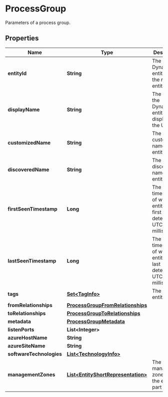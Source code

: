 

# ProcessGroup

Parameters of a process group.

## Properties

| Name | Type | Description | Notes |
|------------ | ------------- | ------------- | -------------|
|**entityId** | **String** | The Dynatrace entity ID of the required entity. |  [optional] |
|**displayName** | **String** | The name of the Dynatrace entity as displayed in the UI. |  [optional] |
|**customizedName** | **String** | The customized name of the entity |  [optional] |
|**discoveredName** | **String** | The discovered name of the entity |  [optional] |
|**firstSeenTimestamp** | **Long** | The timestamp of when the entity was first detected, in UTC milliseconds |  [optional] |
|**lastSeenTimestamp** | **Long** | The timestamp of when the entity was last detected, in UTC milliseconds |  [optional] |
|**tags** | [**Set&lt;TagInfo&gt;**](TagInfo.md) | The list of entity tags. |  [optional] |
|**fromRelationships** | [**ProcessGroupFromRelationships**](ProcessGroupFromRelationships.md) |  |  [optional] |
|**toRelationships** | [**ProcessGroupToRelationships**](ProcessGroupToRelationships.md) |  |  [optional] |
|**metadata** | [**ProcessGroupMetadata**](ProcessGroupMetadata.md) |  |  [optional] |
|**listenPorts** | **List&lt;Integer&gt;** |  |  [optional] |
|**azureHostName** | **String** |  |  [optional] |
|**azureSiteName** | **String** |  |  [optional] |
|**softwareTechnologies** | [**List&lt;TechnologyInfo&gt;**](TechnologyInfo.md) |  |  [optional] |
|**managementZones** | [**List&lt;EntityShortRepresentation&gt;**](EntityShortRepresentation.md) | The management zones that the entity is part of. |  [optional] |



